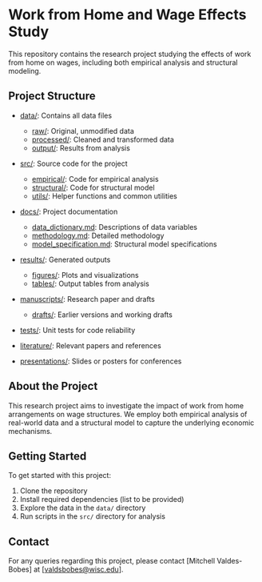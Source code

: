 # Work from Home and Wage Effects Study

This repository contains the research project studying the effects of work from home on wages, including both empirical analysis and structural modeling.

## Project Structure

- [data/](data/): Contains all data files
  - [raw/](data/raw/): Original, unmodified data
  - [processed/](data/processed/): Cleaned and transformed data
  - [output/](data/output/): Results from analysis

- [src/](src/): Source code for the project
  - [empirical/](src/empirical/): Code for empirical analysis
  - [structural/](src/structural/): Code for structural model
  - [utils/](src/utils/): Helper functions and common utilities

- [docs/](docs/): Project documentation
  - [data_dictionary.md](docs/data_dictionary.md): Descriptions of data variables
  - [methodology.md](docs/methodology.md): Detailed methodology
  - [model_specification.md](docs/model_specification.md): Structural model specifications

- [results/](results/): Generated outputs
  - [figures/](results/figures/): Plots and visualizations
  - [tables/](results/tables/): Output tables from analysis

- [manuscripts/](manuscripts/): Research paper and drafts
  - [drafts/](manuscripts/drafts/): Earlier versions and working drafts

- [tests/](tests/): Unit tests for code reliability

- [literature/](literature/): Relevant papers and references

- [presentations/](presentations/): Slides or posters for conferences

## About the Project

This research project aims to investigate the impact of work from home arrangements on wage structures. We employ both empirical analysis of real-world data and a structural model to capture the underlying economic mechanisms.

## Getting Started

To get started with this project:

1. Clone the repository
2. Install required dependencies (list to be provided)
3. Explore the data in the `data/` directory
4. Run scripts in the `src/` directory for analysis


## Contact

For any queries regarding this project, please contact [Mitchell Valdes-Bobes] at [valdsbobes@wisc.edu].
